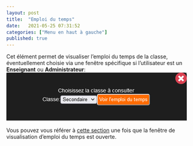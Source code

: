 ```yaml
---
layout: post
title:  "Emploi du temps"
date:   2021-05-25 07:31:52
categories: ["Menu en haut à gauche"]
published: true
---
```


Cet élément permet de visualiser l’emploi du temps de la classe, éventuellement choisie via une fenêtre spécifique si l’utilisateur est un **Enseignant** ou **Administrateur**:
![voir-emploi-du-temps](/assets/img/voir-edt.PNG)  

Vous pouvez vous référer à [cette section](/emploi-du-temps) une fois que la fenêtre de visualisation d’emploi du temps est ouverte.
